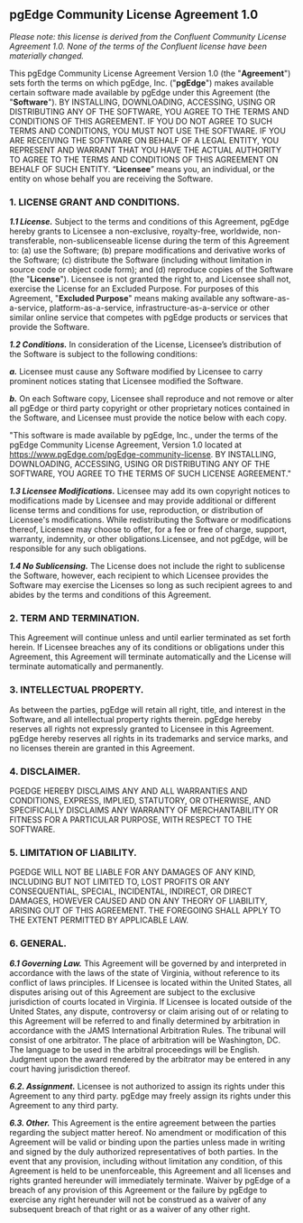 ## pgEdge Community License Agreement 1.0

*Please note: this license is derived from the Confluent Community License 
Agreement 1.0. None of the terms of the Confluent license have been materially 
changed.* 

This pgEdge Community License Agreement Version 1.0 (the "**Agreement**") sets 
forth the terms on which pgEdge, Inc. ("**pgEdge**") makes available certain 
software made available by pgEdge under this Agreement (the "**Software**"). 
BY INSTALLING, DOWNLOADING, ACCESSING, USING OR DISTRIBUTING ANY OF 
THE SOFTWARE, YOU AGREE TO THE TERMS AND CONDITIONS OF THIS AGREEMENT. IF 
YOU DO NOT AGREE TO SUCH TERMS AND CONDITIONS, YOU MUST NOT USE THE SOFTWARE.
IF YOU ARE RECEIVING THE SOFTWARE ON BEHALF OF A LEGAL ENTITY, YOU REPRESENT 
AND WARRANT THAT YOU HAVE THE ACTUAL AUTHORITY TO AGREE TO THE TERMS AND 
CONDITIONS OF THIS AGREEMENT ON BEHALF OF SUCH ENTITY. “**Licensee**” means you,
an individual, or the entity on whose behalf you are receiving the Software.

### 1. LICENSE GRANT AND CONDITIONS.

***1.1 License.*** Subject to the terms and conditions of this Agreement, pgEdge 
hereby grants to Licensee a non-exclusive, royalty-free, worldwide, 
non-transferable, non-sublicenseable license during the term of this Agreement 
to: (a) use the Software; (b) prepare modifications and derivative works of the 
Software; (c) distribute the Software (including without limitation in source 
code or object code form); and (d) reproduce copies of the Software (the 
"**License**"). Licensee is not granted the right to, and Licensee shall not, 
exercise the License for an Excluded Purpose. For purposes of this Agreement, 
"**Excluded Purpose**" means making available any software-as-a-service, 
platform-as-a-service, infrastructure-as-a-service or other similar online 
service that competes with pgEdge products or services that provide the 
Software.

***1.2 Conditions.*** In consideration of the License, Licensee’s distribution of the 
Software is subject to the following conditions:

***a.*** Licensee must cause any Software modified by Licensee to carry prominent 
notices stating that Licensee modified the Software.

***b.*** On each Software copy, Licensee shall reproduce and not remove or alter all 
pgEdge or third party copyright or other proprietary notices contained in the 
Software, and Licensee must provide the notice below with each copy.

  "This software is made available by pgEdge, Inc., under the terms of the pgEdge 
   Community License Agreement, Version 1.0 located at 
   https://www.pgEdge.com/pgEdge-community-license. BY INSTALLING, DOWNLOADING, 
   ACCESSING, USING OR DISTRIBUTING ANY OF THE SOFTWARE, YOU AGREE TO THE TERMS OF 
   SUCH LICENSE AGREEMENT."

***1.3 Licensee Modifications.*** Licensee may add its own copyright notices to 
modifications made by Licensee and may provide additional or different license 
terms and conditions for use, reproduction, or distribution of Licensee's 
modifications. While redistributing the Software or modifications thereof, 
Licensee may choose to offer, for a fee or free of charge, support, warranty, 
indemnity, or other obligations.Licensee, and not pgEdge, will be responsible 
for any such obligations.

***1.4 No Sublicensing.*** The License does not include the right to sublicense the 
Software, however, each recipient to which Licensee provides the Software may 
exercise the Licenses so long as such recipient agrees to and abides by the 
terms and conditions of this Agreement.

### 2. TERM AND TERMINATION.
This Agreement will continue unless and until earlier terminated as set forth 
herein. If Licensee breaches any of its conditions or obligations under this 
Agreement, this Agreement will terminate automatically and the License will 
terminate automatically and permanently.

### 3. INTELLECTUAL PROPERTY.
As between the parties, pgEdge will retain all right, title, and interest in 
the Software, and all intellectual property rights therein. pgEdge hereby 
reserves all rights not expressly granted to Licensee in this Agreement. pgEdge 
hereby reserves all rights in its trademarks and service marks, and no licenses 
therein are granted in this Agreement.

### 4. DISCLAIMER.
PGEDGE HEREBY DISCLAIMS ANY AND ALL WARRANTIES AND CONDITIONS, EXPRESS, 
IMPLIED, STATUTORY, OR OTHERWISE, AND SPECIFICALLY DISCLAIMS ANY WARRANTY OF 
MERCHANTABILITY OR FITNESS FOR A PARTICULAR PURPOSE, WITH RESPECT TO THE 
SOFTWARE.

### 5. LIMITATION OF LIABILITY.
PGEDGE WILL NOT BE LIABLE FOR ANY DAMAGES OF ANY KIND, INCLUDING BUT NOT 
LIMITED TO, LOST PROFITS OR ANY CONSEQUENTIAL, SPECIAL, INCIDENTAL, INDIRECT, 
OR DIRECT DAMAGES, HOWEVER CAUSED AND ON ANY THEORY OF LIABILITY, ARISING OUT 
OF THIS AGREEMENT. THE FOREGOING SHALL APPLY TO THE EXTENT PERMITTED BY 
APPLICABLE LAW.

### 6. GENERAL.

***6.1 Governing Law.*** This Agreement will be governed by and interpreted in 
accordance with the laws of the state of Virginia, without reference to its 
conflict of laws principles. If Licensee is located within the United States, 
all disputes arising out of this Agreement are subject to the exclusive 
jurisdiction of courts located in Virginia. If Licensee is located outside of 
the United States, any dispute, controversy or claim arising out of or relating 
to this Agreement will be referred to and finally determined by arbitration in 
accordance with the JAMS International Arbitration Rules. The tribunal will 
consist of one arbitrator. The place of arbitration will be Washington, DC. The 
language to be used in the arbitral proceedings will be English. Judgment upon 
the award rendered by the arbitrator may be entered in any court having 
jurisdiction thereof.

***6.2. Assignment.*** Licensee is not authorized to assign its rights under this 
Agreement to any third party. pgEdge may freely assign its rights under this 
Agreement to any third party.

***6.3. Other.*** This Agreement is the entire agreement between the parties 
regarding the subject matter hereof. No amendment or modification of this 
Agreement will be valid or binding upon the parties unless made in writing and 
signed by the duly authorized representatives of both parties. In the event 
that any provision, including without limitation any condition, of this 
Agreement is held to be unenforceable, this Agreement and all licenses and 
rights granted hereunder will immediately terminate. Waiver by pgEdge of a 
breach of any provision of this Agreement or the failure by pgEdge to exercise 
any right hereunder will not be construed as a waiver of any subsequent breach 
of that right or as a waiver of any other right.

